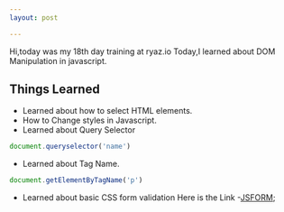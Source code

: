 ```yaml
---
layout: post

---
```

Hi,today was my 18th day training at ryaz.io 
Today,I learned about DOM Manipulation in javascript.
## Things Learned
* Learned about how to select HTML elements.
* How to Change styles in Javascript.
* Learned about Query Selector
```javascript
document.queryselector('name')
``` 
* Learned about Tag Name.
```javascript
document.getElementByTagName('p')
```
* Learned about basic CSS form validation
Here is the Link -[JSFORM](https://javascriptrepo.vercel.app/);

